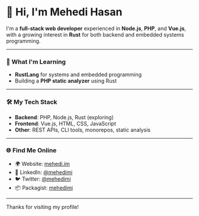 # 👋 Hi, I'm Mehedi Hasan

I'm a **full-stack web developer** experienced in **Node.js**, **PHP**, and **Vue.js**, with a growing interest in **Rust** for both backend and embedded systems programming.

---

### 🧠 What I'm Learning
- **RustLang** for systems and embedded programming
- Building a **PHP static analyzer** using Rust

---

### 🛠️ My Tech Stack
- **Backend**: PHP, Node.js, Rust (exploring)
- **Frontend**: Vue.js, HTML, CSS, JavaScript
- **Other**: REST APIs, CLI tools, monorepos, static analysis

---

### 🌐 Find Me Online

- 🌍 Website: [mehedi.im](https://mehedi.im)
- 💼 LinkedIn: [@mehedimi](https://www.linkedin.com/in/mehedimi)
- 🐦 Twitter: [@mehedimi](https://twitter.com/mehedimi)
- 📦 Packagist: [mehedimi](https://packagist.org/packages/mehedimi)

---

Thanks for visiting my profile!
